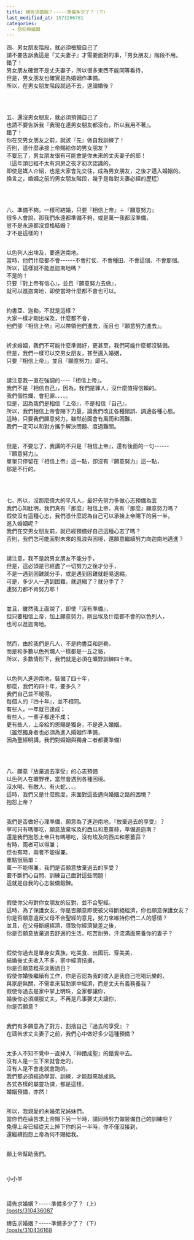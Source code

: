 ```yaml
---
title: 禱告求婚姻？-----準備多少了？（下）
last_modified_at: 1573266781
categories:
  - 信仰與婚姻
---
```


<p>四、男女朋友階段，就必須檢驗自己了<br>
請不要告訴我這是『丈夫妻子』才需要面對的事，『男女朋友』階段不用。<br>
錯了！<br>
男女朋友確實不是丈夫妻子，所以很多東西不能同等看待，<br>
但是，男女朋友也確實是為婚姻作準備。<br>
所以，在男女朋友階段就過不去，遑論婚後？</p>

<p>&nbsp;</p>

<p><br>
五、還沒男女朋友，就必須預備自己了<br>
也請不要告訴我『我現在連男女朋友都沒有，所以我用不著』。<br>
錯了！<br>
你在交男女朋友之前，就該『先』做自我訓練了！<br>
否則，憑什麼承接上帝賜給你的男女朋友？<br>
不要忘了，男女朋友很有可能會是你未來的丈夫妻子的耶！<br>
（這年頭已經不太有洞房之夜才初次認識的，<br>
即使是媒人介紹，也是大家會先交往，成為男女朋友，之後才邁入婚姻的。<br>
換言之，婚姻之前的男女朋友階段，幾乎是每對夫妻必經的歷程）</p>

<p>&nbsp;</p>

<p><br>
六、準備不夠，一樣可結婚，只要『相信上帝』＋『願意努力』<br>
很多人會說，那我們永遠都準備不夠，或是萬一我都沒準備，<br>
豈不是永遠都沒資格結婚？<br>
才不是這樣的！</p>

<p><br>
以色列人出埃及，要進迦南地。<br>
當時，他們什麼都不會------不會打仗、不會種田、不會這個、不會那個。<br>
所以，這樣就不能進迦南地嗎？<br>
不是的！<br>
只要『對上帝有信心』，並且『願意努力去做』，<br>
就可以進迦南地，即使當時什麼都不會也可以。</p>

<p><br>
約書亞、迦勒，不就是這樣？<br>
大家一樣才剛出埃及，什麼都不會，<br>
他們卻『相信上帝』可以帶領他們進去，而且也『願意努力進去』。</p>

<p><br>
祈求婚姻，我們不可能什麼準備好，更甚至，我們可能什麼都沒裝備。<br>
但是，我們一樣可以交男女朋友，甚至邁入婚姻，<br>
只要『相信上帝』，並且『願意努力』即可。</p>

<p><br>
請注意我一直在強調的----『相信上帝』。<br>
我們不是『相信自己』，因為，我們是罪人，沒什麼值得信賴的。<br>
我們個性爛、會犯罪、、、、。<br>
但是，因為我們是相信『上帝』，不是相信『自己』，<br>
所以，我們相信上帝會賜下力量，讓我們改正各種錯誤、調適各種心態。<br>
這時，只要我們願意努力，雖然前面會有風雨和困難，<br>
我們一定可以和對方攜手解決問題、度過難關。</p>

<p><br>
但是，不要忘了，我講的不只是『相信上帝』，還有後面的一句------<br>
『願意努力』。<br>
單單只停留在『相信上帝』這一點，卻沒有『願意努力』這一點，<br>
那是不行的。</p>

<p>&nbsp;</p>

<p><br>
七、所以，沒那麼偉大的平凡人，最好先努力多做心志預備為宜<br>
我們心知肚明，我們真有『那麼』相信上帝，真有『那麼』願意努力嗎？<br>
假使沒有這種心志，我們憑什麼認為自己可以承接上帝賜下的另一半，<br>
進入婚姻呢？<br>
我們在交男女朋友前，就已經預備好自己這種心志了嗎？<br>
否則，我們怎可能面對未來的風浪與困境，還願意繼續努力向迦南地邁進？</p>

<p><br>
請注意，我不是說男女朋友不能分手，<br>
但是，這必須是已經盡了一切努力之後才分手，<br>
不是一遇到困難就分手，或是遇到困難就輕易退縮。<br>
可是，多少人一遇到困難，就退縮了？就分手了？<br>
連努力都不肯努力耶！</p>

<p><br>
並且，雖然我上面說了，即使『沒有準備』，<br>
但只要相信上帝，加上願意努力，剛出埃及什麼都不會的以色列人，<br>
也可以進迦南地。</p>

<p><br>
然而，由於我們是凡人，不是約書亞和迦勒，<br>
而是和多數以色列爛人一樣都是一丘之貉，<br>
所以，多數情形下，我們就是必須在曠野訓練四十年。</p>

<p><br>
以色列人進迦南地，裝備了四十年，<br>
那麼，我們的四十年，要多久？<br>
我們自己並不曉得。<br>
每個人的『四十年』，並不相同。<br>
有些人，一年就已達成；<br>
有些人，一輩子都達不成；<br>
更有些人，上帝給的恩賜是獨身，不是進入婚姻。<br>
（雖然獨身者也必須為進入婚姻作準備，<br>
因為聖經明講，我們對婚姻與獨身二者都要準備）</p>

<p>&nbsp;</p>

<p><br>
八、願意『放棄過去享受』的心志預備<br>
以色列人在曠野裡，當然會遇到各種困境。<br>
沒水喝、有敵人、有火蛇、、、。<br>
這時，我們又是什麼態度，來面對這些邁向婚姻之路的困境？<br>
抱怨上帝？</p>

<p><br>
我們是否做好心理準備，願意為了進迦南地，『放棄過去的享受』？<br>
寧可只有嗎哪吃，願意放棄埃及的西瓜和蔥薑蒜，準備進迦南？<br>
還是我們抱怨上帝只有嗎哪吃，沒有埃及的西瓜和蔥薑蒜？<br>
有時，兩者可以得兼；<br>
但也有時，兩者不能得兼。<br>
重點很簡單：<br>
萬一不能得兼，我們是否願意放棄過去的享受？<br>
要不斷捫心自問、訓練自己面對這些問題！<br>
這就是自我的心志裝備鍛鍊。</p>

<p><br>
假使你父母對你女朋友的反對，並不合聖經。<br>
這時，為了保護女友，你是否願意即使被父母斷絕經濟，你也願意保護女友？<br>
你是否願意違反父母不合聖經的意見，努力來維持你們二人的感情？<br>
並且，在父母斷絕經濟，導致你經濟變差之後，<br>
你是否願意放棄過去舒適的生活，吃苦耐勞、汗流滿面來養你的妻子？</p>

<p><br>
假使你過去是單身女貴族，吃美食、出國玩、穿美美，<br>
結婚後丈夫收入不多，家中經濟拮据，<br>
你是否願意粗茶淡飯過日？<br>
假使你婚後繼續有工作，你是否認為我的收入是我自己吃喝玩樂的，<br>
與家庭無關，不需拿來幫助家中經濟，而是丈夫有義務養我？<br>
假使你過去是家中掌上明珠，全家都讓你，<br>
婚後你必須順服丈夫，不再是凡事要丈夫讓你，<br>
你是否願意？</p>

<p><br>
我們有多願意為了對方，割捨自己『過去的享受』？<br>
在禱告求丈夫妻子之前，我們心中做好多少這種預備？</p>

<p><br>
太多人不知不覺中一直掉入『神蹟成聖』的錯覺中去。<br>
沒有人是一生下來就會走的，<br>
沒有人是不會走就會跑的。<br>
我們都必須經過學習、訓練，才能越來越成熟。<br>
各式各樣的屬靈功課，都是這樣，<br>
婚姻預備，亦然！</p>

<p><br>
所以，我親愛的未婚弟兄姊妹們，<br>
當你們在禱告求上帝賜下另一半時，請同時努力做裝備自己的訓練吧？<br>
免得上帝已經從天上掉下你的另一半時，你不僅沒接到，<br>
還繼續抱怨上帝為何不賜給我。</p>

<p><br>
願上帝幫助我們。</p>

<p>&nbsp;</p>

<p>小小羊</p>

<p>&nbsp;</p>

<p>禱告求婚姻？-----準備多少了？（上）<br>
<a href="/posts/310436087" target="_blank">/posts/310436087</a></p>

<p>禱告求婚姻？-----準備多少了？（下）<br>
<a href="/posts/310436168" target="_blank">/posts/310436168</a></p>

